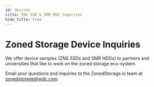 ```yaml
---
id: devices
title: ZNS SSD & SMR HDD Inquiries
hide_title: true
---
```


# Zoned Storage Device Inquiries

We offer device samples (ZNS SSDs and SMR HDDs) to partners and universities that like to work on the zoned storage eco-system.

Email your questions and inquiries to the ZonedStorage.io team at <a href="mailto:zonedstorage@wdc.com?subject=Sample Inquiry">zonedstorage@wdc.com</a>.

